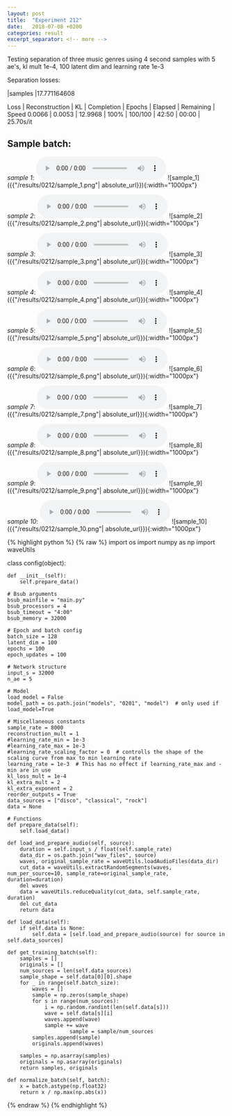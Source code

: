 ```yaml
---
layout: post
title:  "Experiment 212"
date:   2018-07-08 +0200
categories: result
excerpt_separator: <!-- more -->
---
```

Testing separation of three music genres using 4 second samples with 5 ae's, kl mult 1e-4, 100 latent dim and learning rate 1e-3

Separation losses:

|samples
|17.771164608

Loss | Reconstruction | KL | Completion | Epochs | Elapsed | Remaining | Speed
0.0066 | 0.0053 | 12.9968 | 100% | 100/100 | 42:50 | 00:00 | 25.70s/it<!-- more -->

## **Sample batch**:
_sample 1_:
<audio src="/ResultsOverview/results/0212/sample_1.wav" controls preload></audio>
![sample_1]({{"/results/0212/sample_1.png"| absolute_url}}){:width="1000px"}

_sample 2_:
<audio src="/ResultsOverview/results/0212/sample_2.wav" controls preload></audio>
![sample_2]({{"/results/0212/sample_2.png"| absolute_url}}){:width="1000px"}

_sample 3_:
<audio src="/ResultsOverview/results/0212/sample_3.wav" controls preload></audio>
![sample_3]({{"/results/0212/sample_3.png"| absolute_url}}){:width="1000px"}

_sample 4_:
<audio src="/ResultsOverview/results/0212/sample_4.wav" controls preload></audio>
![sample_4]({{"/results/0212/sample_4.png"| absolute_url}}){:width="1000px"}

_sample 5_:
<audio src="/ResultsOverview/results/0212/sample_5.wav" controls preload></audio>
![sample_5]({{"/results/0212/sample_5.png"| absolute_url}}){:width="1000px"}

_sample 6_:
<audio src="/ResultsOverview/results/0212/sample_6.wav" controls preload></audio>
![sample_6]({{"/results/0212/sample_6.png"| absolute_url}}){:width="1000px"}

_sample 7_:
<audio src="/ResultsOverview/results/0212/sample_7.wav" controls preload></audio>
![sample_7]({{"/results/0212/sample_7.png"| absolute_url}}){:width="1000px"}

_sample 8_:
<audio src="/ResultsOverview/results/0212/sample_8.wav" controls preload></audio>
![sample_8]({{"/results/0212/sample_8.png"| absolute_url}}){:width="1000px"}

_sample 9_:
<audio src="/ResultsOverview/results/0212/sample_9.wav" controls preload></audio>
![sample_9]({{"/results/0212/sample_9.png"| absolute_url}}){:width="1000px"}

_sample 10_:
<audio src="/ResultsOverview/results/0212/sample_10.wav" controls preload></audio>
![sample_10]({{"/results/0212/sample_10.png"| absolute_url}}){:width="1000px"}


{% highlight python %}
{% raw %}
import os
import numpy as np
import waveUtils


class config(object):

	def __init__(self):
		self.prepare_data()

	# Bsub arguments
	bsub_mainfile = "main.py"
	bsub_processors = 4
	bsub_timeout = "4:00"
	bsub_memory = 32000

	# Epoch and batch config
	batch_size = 128
	latent_dim = 100
	epochs = 100
	epoch_updates = 100

	# Network structure
	input_s = 32000
	n_ae = 5

	# Model
	load_model = False
	model_path = os.path.join("models", "0201", "model")  # only used if load_model=True

	# Miscellaneous constants
	sample_rate = 8000
	reconstruction_mult = 1
	#learning_rate_min = 1e-3
	#learning_rate_max = 1e-3
	#learning_rate_scaling_factor = 0  # controlls the shape of the scaling curve from max to min learning rate
	learning_rate = 1e-3  # This has no effect if learning_rate_max and -min are in use
	kl_loss_mult = 1e-4
	kl_extra_mult = 2
	kl_extra_exponent = 2
	reorder_outputs = True
	data_sources = ["disco", "classical", "rock"]
	data = None

	# Functions
	def prepare_data(self):
		self.load_data()

	def load_and_prepare_audio(self, source):
		duration = self.input_s / float(self.sample_rate)
		data_dir = os.path.join("wav_files", source)
		waves, original_sample_rate = waveUtils.loadAudioFiles(data_dir)
		cut_data = waveUtils.extractRandomSegments(waves, num_per_source=10, sample_rate=original_sample_rate, duration=duration)
		del waves
		data = waveUtils.reduceQuality(cut_data, self.sample_rate, duration)
		del cut_data
		return data

	def load_data(self):
		if self.data is None:
			self.data = [self.load_and_prepare_audio(source) for source in self.data_sources]

	def get_training_batch(self):
		samples = []
		originals = []
		num_sources = len(self.data_sources)
		sample_shape = self.data[0][0].shape
		for _ in range(self.batch_size):
			waves = []
			sample = np.zeros(sample_shape)
			for s in range(num_sources):
				i = np.random.randint(len(self.data[s]))
				wave = self.data[s][i]
				waves.append(wave)
				sample += wave
                        sample = sample/num_sources
			samples.append(sample)
			originals.append(waves)

		samples = np.asarray(samples)
		originals = np.asarray(originals)
		return samples, originals

	def normalize_batch(self, batch):
		x = batch.astype(np.float32)
		return x / np.max(np.abs(x))


{% endraw %}
{% endhighlight %}
